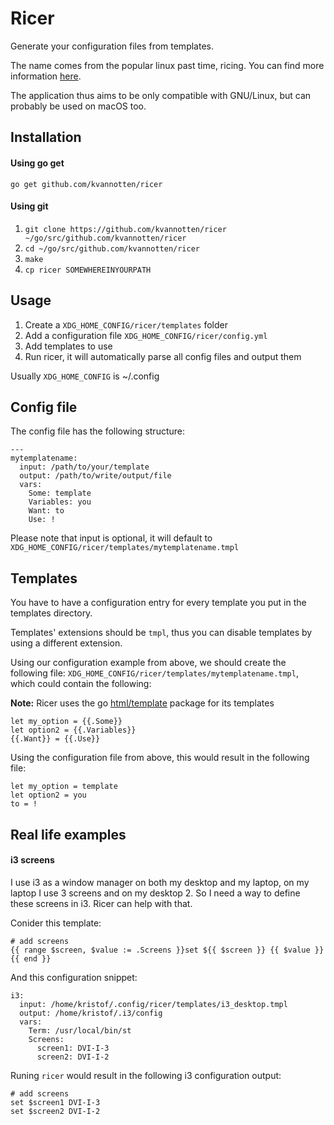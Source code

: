 # Ricer

Generate your configuration files from templates.

The name comes from the popular linux past time, ricing. You can find more information [here](https://wiki.installgentoo.com/index.php/GNU/Linux_ricing).

The application thus aims to be only compatible with GNU/Linux, but can probably be used on macOS too.

## Installation

#### Using go get

`go get github.com/kvannotten/ricer`

#### Using git

  1. `git clone https://github.com/kvannotten/ricer ~/go/src/github.com/kvannotten/ricer`
  2. `cd ~/go/src/github.com/kvannotten/ricer`
  3. `make`
  4. `cp ricer SOMEWHEREINYOURPATH`

## Usage

  1. Create a `XDG_HOME_CONFIG/ricer/templates` folder
  2. Add a configuration file `XDG_HOME_CONFIG/ricer/config.yml`
  3. Add templates to use
  4. Run ricer, it will automatically parse all config files and output them

Usually `XDG_HOME_CONFIG` is ~/.config

## Config file

The config file has the following structure:

```
---
mytemplatename:
  input: /path/to/your/template
  output: /path/to/write/output/file
  vars:
    Some: template
    Variables: you
    Want: to
    Use: !
```

Please note that input is optional, it will default to `XDG_HOME_CONFIG/ricer/templates/mytemplatename.tmpl`

## Templates

You have to have a configuration entry for every template you put in the templates directory.

Templates' extensions should be `tmpl`, thus you can disable templates by using a different extension.

Using our configuration example from above, we should create the following file: `XDG_HOME_CONFIG/ricer/templates/mytemplatename.tmpl`, which could contain the following:


**Note:** Ricer uses the go [html/template](https://golang.org/pkg/html/template/) package for its templates

```
let my_option = {{.Some}}
let option2 = {{.Variables}}
{{.Want}} = {{.Use}}
```

Using the configuration file from above, this would result in the following file:

```
let my_option = template
let option2 = you
to = !
```

## Real life examples

#### i3 screens

I use i3 as a window manager on both my desktop and my laptop, on my laptop I use 3 screens and on my desktop 2. So I need a way to define these screens in i3. Ricer can help with that.

Conider this template:

```
# add screens
{{ range $screen, $value := .Screens }}set ${{ $screen }} {{ $value }}
{{ end }}
```

And this configuration snippet:

```
i3:
  input: /home/kristof/.config/ricer/templates/i3_desktop.tmpl
  output: /home/kristof/.i3/config
  vars:
    Term: /usr/local/bin/st
    Screens:
      screen1: DVI-I-3
      screen2: DVI-I-2
```

Runing `ricer` would result in the following i3 configuration output:

```
# add screens
set $screen1 DVI-I-3
set $screen2 DVI-I-2
```
